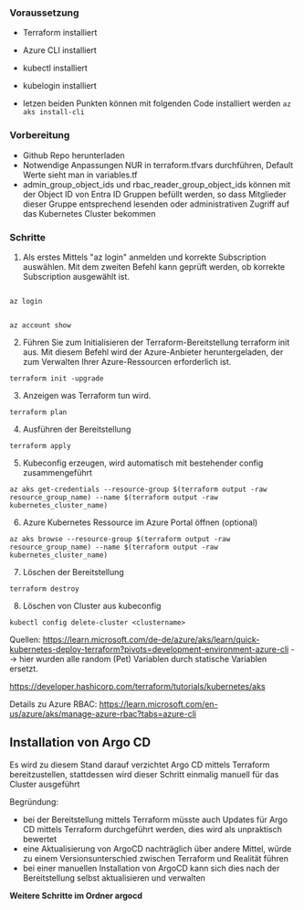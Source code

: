 ### Voraussetzung
- Terraform installiert
- Azure CLI installiert
- kubectl installiert
- kubelogin installiert

- letzen beiden Punkten können mit folgenden Code installiert werden
`az aks install-cli`

### Vorbereitung
- Github Repo herunterladen
- Notwendige Anpassungen NUR in terraform.tfvars durchführen, Default Werte sieht man in variables.tf
- admin_group_object_ids und rbac_reader_group_object_ids können mit der Object ID von Entra ID Gruppen befüllt werden, so dass Mitglieder dieser Gruppe entsprechend lesenden oder administrativen Zugriff auf das Kubernetes Cluster bekommen


### Schritte
1. Als erstes Mittels "az login" anmelden und korrekte Subscription auswählen. Mit dem zweiten Befehl kann geprüft werden, ob korrekte Subscription ausgewählt ist.

<code>
az login

az account show
</code>

2. Führen Sie zum Initialisieren der Terraform-Bereitstellung terraform init aus. Mit diesem Befehl wird der Azure-Anbieter heruntergeladen, der zum Verwalten Ihrer Azure-Ressourcen erforderlich ist.

`terraform init -upgrade` 

3. Anzeigen was Terraform tun wird.

`terraform plan`

4. Ausführen der Bereitstellung

`terraform apply`

5. Kubeconfig erzeugen, wird automatisch mit bestehender config zusammengeführt

`az aks get-credentials --resource-group $(terraform output -raw resource_group_name) --name $(terraform output -raw kubernetes_cluster_name)`

6. Azure Kubernetes Ressource im Azure Portal öffnen (optional)

`az aks browse --resource-group $(terraform output -raw resource_group_name) --name $(terraform output -raw kubernetes_cluster_name)`

7. Löschen der Bereitstellung

`terraform destroy`

8. Löschen von Cluster aus kubeconfig

`kubectl config delete-cluster <clustername>`



Quellen:
https://learn.microsoft.com/de-de/azure/aks/learn/quick-kubernetes-deploy-terraform?pivots=development-environment-azure-cli --> hier wurden alle random (Pet) Variablen durch statische Variablen ersetzt.

https://developer.hashicorp.com/terraform/tutorials/kubernetes/aks

Details zu Azure RBAC: https://learn.microsoft.com/en-us/azure/aks/manage-azure-rbac?tabs=azure-cli



## Installation von Argo CD
Es wird zu diesem Stand darauf verzichtet Argo CD mittels Terraform bereitzustellen, stattdessen wird dieser Schritt einmalig manuell für das Cluster ausgeführt

Begründung:
- bei der Bereitstellung mittels Terraform müsste auch Updates für Argo CD mittels Terraform durchgeführt werden, dies wird als unpraktisch bewertet
- eine Aktualisierung von ArgoCD nachträglich über andere Mittel, würde zu einem Versionsunterschied zwischen Terraform und Realität führen
- bei einer manuellen Installation von ArgoCD kann sich dies nach der Bereitstellung selbst aktualisieren und verwalten

**Weitere Schritte im Ordner argocd**



